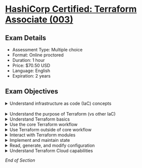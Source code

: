 # [HashiCorp Certified: Terraform Associate (003)](https://www.hashicorp.com/certification/terraform-associate-next)

## Exam Details
* Assessment Type: Multiple choice
* Format: Online proctored
* Duration: 1 hour
* Price:	$70.50 USD
* Language:	English
* Expiration:	2 years

## Exam Objectives

<details class="faq box"><summary>Understand infrastructure as code (IaC) concepts</summary>
<p>

[Understand infrastructure as code (IaC) concepts](https://developer.hashicorp.com/terraform/tutorials/certification-003/associate-study-003#learn-about-infrastructure-as-code-iac)
* Explain what IaC is
* Describe advantages of IaC patterns

</p>
</details>
<br />

<details class="faq box"><summary>Understand the purpose of Terraform (vs other IaC)</summary>
<p>

Understand the purpose of Terraform (vs other IaC)
* Explain multi-cloud and provider-agnostic benefits
* Explain the benefits of state

</p>
</details>

<details class="faq box"><summary>Understand Terraform basics</summary>
<p>

[Understand Terraform basics](https://developer.hashicorp.com/terraform/tutorials/certification-003/associate-study-003#review-terraform-fundamentals)
* Install and version Terraform providers
* Describe plugin-based architecture
* Write Terraform configuration using multiple providers
* Describe how Terraform finds and fetches providers

</p>
</details>

<details class="faq box"><summary>Use the core Terraform workflow</summary>
<p>

[Use the core Terraform workflow](https://developer.hashicorp.com/terraform/tutorials/certification-003/associate-study-003#navigate-the-core-workflow)
* Describe Terraform workflow ( Write -> Plan -> Create )
* Initialize a Terraform working directory (`terraform init`)
* Validate a Terraform configuration (`terraform validate`)
* Generate and review an execution plan for Terraform (`terraform plan`)
* Execute changes to infrastructure with Terraform (`terraform apply`)
* Destroy Terraform managed infrastructure (`terraform destroy`)
* Apply formatting and style adjustments to a configuration (`terraform fmt`)

</p>
</details>

<details class="faq box"><summary>Use Terraform outside of core workflow</summary>
<p>

[Use Terraform outside of core workflow](https://developer.hashicorp.com/terraform/tutorials/certification-003/associate-study-003#learn-more-subcommands)
* Describe when to use `terraform import` to import existing infrastructure into your Terraform state
* Use `terraform state` to view Terraform state
* Describe when to enable verbose logging and what the outcome/value is

</p>
</details>

<details class="faq box"><summary>Interact with Terraform modules</summary>
<p>

[Interact with Terraform modules](https://developer.hashicorp.com/terraform/tutorials/certification-003/associate-study-003#use-and-create-modules)
* Contrast and use different module source options including the public Terraform Module Registry
* Interact with module inputs and outputs
* Describe variable scope within modules/child modules
* Set module version

</p>
</details>

<details class="faq box"><summary>Implement and maintain state</summary>
<p>

[Implement and maintain state](https://developer.hashicorp.com/terraform/tutorials/certification-003/associate-study-003#manage-state)
* Describe default `local` backend
* Describe state locking
* Handle backend and cloud integration authentication methods
* Differentiate remote state back end options
* Manage resource drift and Terraform state
* Describe `backend` block and cloud integration in configuration
* Understand secret management in state files

</p>
</details>

<details class="faq box"><summary>Read, generate, and modify configuration</summary>
<p>

Read, generate, and modify configuration
* Demonstrate use of variables and outputs
* Describe secure secret injection best practice
* Understand the use of collection and structural types
* Create and differentiate `resource` and `data` configuration
* Use resource addressing and resource parameters to connect resources together
* Use HCL and Terraform functions to write configuration
* Describe built-in dependency management (order of execution based)

</p>
</details>

<details class="faq box"><summary>Understand Terraform Cloud capabilities</summary>
<p>

[Understand Terraform Cloud capabilities](https://developer.hashicorp.com/terraform/tutorials/certification-003/associate-study-003#understand-terraform-cloud)
* Explain how Terraform Cloud helps to manage infrastructure
* Describe how Terraform Cloud enables collaboration and governance

</p>
</details>

*End of Section*